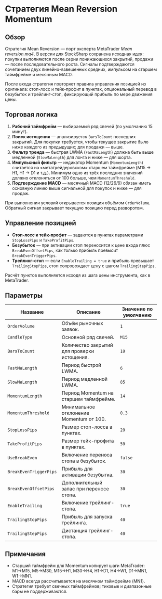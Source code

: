 # Стратегия Mean Reversion Momentum

## Обзор
Стратегия Mean Reversion — порт эксперта MetaTrader *Mean reversion.mq4*. В версии для StockSharp сохранена исходная идея: покупки выполняются после серии понижающихся закрытий, продажи — после последовательного роста. Сигналы подтверждаются сочетанием двух линейно-взвешенных средних, импульсом на старшем таймфрейме и месячным MACD.

После входа стратегия повторяет правила управления позицией из оригинала: стоп-лосс и тейк-профит в пунктах, опциональный перевод в безубыток и трейлинг-стоп, фиксирующий прибыль по мере движения цены.

## Торговая логика
1. **Рабочий таймфрейм** — выбираемый ряд свечей (по умолчанию 15 минут).
2. **Поиск истощения** — анализируется `BarsToCount` последних закрытий. Для покупки требуется, чтобы текущее закрытие было ниже каждого из предыдущих; для продажи — выше.
3. **Фильтр тренда** — быстрая LWMA (`FastMaLength`) должна быть выше медленной (`SlowMaLength`) для лонга и ниже — для шорта.
4. **Импульсный фильтр** — индикатор Momentum (`MomentumLength`) считается на «метатрейдеровском» старшем таймфрейме (M15 → H1, H1 → D1 и т.д.). Минимум одно из трёх последних значений должно отклоняться от 100 больше, чем `MomentumThreshold`.
5. **Подтверждение MACD** — месячный MACD (12/26/9) обязан иметь основную линию выше сигнальной для покупок и ниже — для продаж.

При выполнении условий открывается позиция объёмом `OrderVolume`. Обратный сигнал закрывает текущую позицию перед разворотом.

## Управление позицией
- **Стоп-лосс и тейк-профит** — задаются в пунктах параметрами `StopLossPips` и `TakeProfitPips`.
- **Безубыток** — при активации стоп переносится к цене входа плюс `BreakEvenOffsetPips`, как только прибыль превысит `BreakEvenTriggerPips`.
- **Трейлинг-стоп** — если `EnableTrailing = true` и прибыль превышает `TrailingStopPips`, стоп сопровождает цену с шагом `TrailingStepPips`.

Расчёт пунктов выполняется исходя из шага цены инструмента, как в MetaTrader.

## Параметры
| Название | Описание | Значение по умолчанию |
|----------|----------|------------------------|
| `OrderVolume` | Объём рыночных заявок. | `1` |
| `CandleType` | Основной ряд свечей. | `M15` |
| `BarsToCount` | Количество закрытий для проверки истощения. | `10` |
| `FastMaLength` | Период быстрой LWMA. | `6` |
| `SlowMaLength` | Период медленной LWMA. | `85` |
| `MomentumLength` | Период Momentum на старшем таймфрейме. | `14` |
| `MomentumThreshold` | Минимальное отклонение Momentum от 100. | `0.3` |
| `StopLossPips` | Размер стоп-лосса в пунктах. | `20` |
| `TakeProfitPips` | Размер тейк-профита в пунктах. | `50` |
| `UseBreakEven` | Включение переноса стопа в безубыток. | `false` |
| `BreakEvenTriggerPips` | Прибыль для активации безубытка. | `30` |
| `BreakEvenOffsetPips` | Дополнительный запас при переносе стопа. | `30` |
| `EnableTrailing` | Включение трейлинг-стопа. | `true` |
| `TrailingStopPips` | Прибыль для запуска трейлинга. | `40` |
| `TrailingStepPips` | Дистанция трейлинг-стопа. | `40` |

## Примечания
- Старший таймфрейм для Momentum копирует шаги MetaTrader: M1→M15, M5→M30, M15→H1, M30→H4, H1→D1, H4→W1, D1→MN1, W1→MN1.
- MACD всегда рассчитывается на месячном таймфрейме (MN1).
- Стратегия требует свечных таймфреймов; тиковые и диапазонные бары не поддерживаются.
